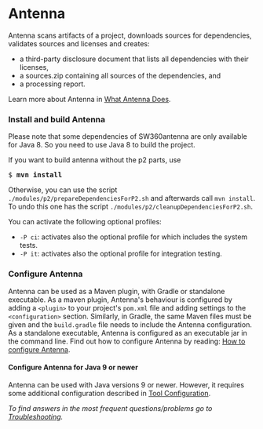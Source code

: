 # Antenna

Antenna scans artifacts of a project, downloads sources for dependencies, 
validates sources and licenses and creates:

* a third-party disclosure document that lists all dependencies with 
their licenses,
* a sources.zip containing all sources of the dependencies, and
* a processing report.

Learn more about Antenna in [What Antenna Does](antenna-documentation/src/site/markdown/index.md.vm).

### Install and build Antenna

Please note that some dependencies of SW360antenna are only available for Java 8. So you need to use Java 8 to build the project.

If you want to build antenna without the p2 parts, use

<pre>
$ <b>mvn install</b>
</pre>

Otherwise, you can use the script `./modules/p2/prepareDependenciesForP2.sh` and afterwards call `mvn install`.
To undo this one has the script `./modules/p2/cleanupDependenciesForP2.sh`.

You can activate the following optional profiles:
- `-P ci`: activates also the optional profile for which includes the system tests. 
- `-P it`: activates also the optional profile for integration testing. 

### Configure Antenna
Antenna can be used as a Maven plugin, with  Gradle or standalone executable.
As a maven plugin, Antenna's behaviour is configured by adding a `<plugin>` to your project's `pom.xml` file and adding settings to the `<configuration>` section.
Similarly, in Gradle, the same Maven files must be given and the `build.gradle` file needs to include the Antenna configuration.
As a standalone executable, Antenna is configured as an executable jar in the command line.
Find out how to configure Antenna by reading: [How to configure Antenna](antenna-documentation/src/site/markdown/how-to-configure.md.vm).

#### Configure Antenna for Java 9 or newer
Antenna can be used with Java versions 9 or newer.
However, it requires some additional configuration described in [Tool Configuration](antenna-documentation/src/site/markdown/tool-configuration.md.vm/#additional-configuration-for-java-9-or-newer).

 *To find answers in the most frequent questions/problems go to [Troubleshooting](antenna-documentation/src/site/markdown/troubleshooting.md.vm).*

